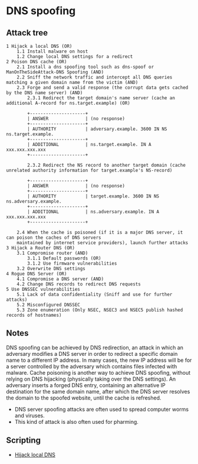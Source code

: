 # DNS spoofing

## Attack tree

```text
1 Hijack a local DNS (OR)
    1.1 Install malware on host
    1.2 Change local DNS settings for a redirect
2 Poison DNS cache (OR)
    2.1 Install a dns spoofing tool such as dns-spoof or ManOnTheSideAttack-DNS Spoofing (AND)
    2.2 Sniff the network traffic and intercept all DNS queries matching a given domain name from the victim (AND)
    2.3 Forge and send a valid response (the corrupt data gets cached by the DNS name server) (AND)
        2.3.1 Redirect the target domain's name server (cache an additional A-record for ns.target.example) (OR)

        +---------------------+
        | ANSWER              | (no response)
        +---------------------+
        | AUTHORITY           | adversary.example. 3600 IN NS ns.target.example.
        +---------------------+
        | ADDITIONAL          | ns.target.example. IN A xxx.xxx.xxx.xxx
        +---------------------+

        2.3.2 Redirect the NS record to another target domain (cache unrelated authority information for target.example's NS-record)

        +---------------------+
        | ANSWER              | (no response)
        +---------------------+
        | AUTHORITY           | target.example. 3600 IN NS ns.adversary.example.
        +---------------------+
        | ADDITIONAL          | ns.adversary.example. IN A xxx.xxx.xxx.xxx
        +---------------------+

    2.4 When the cache is poisoned (if it is a major DNS server, it can poison the caches of DNS servers 
    maintained by internet service providers), launch further attacks
3 Hijack a Router DNS (OR)
    3.1 Compromise router (AND) 
        3.1.1 Default passwords (OR)
        3.1.2 Use firmware vulnerabilities
    3.2 Overwrite DNS settings
4 Rogue DNS Server (OR)
    4.1 Compromise a DNS server (AND) 
    4.2 Change DNS records to redirect DNS requests
5 Use DNSSEC vulnerabilities
    5.1 Lack of data confidentiality (Sniff and use for further attacks)
    5.2 Misconfigured DNSSEC
    5.3 Zone enumeration (Only NSEC, NSEC3 and NSEC5 publish hashed records of hostnames)
```

## Notes

DNS spoofing can be achieved by DNS redirection, an attack in which an adversary modifies a DNS server in order to redirect a specific domain name to a different IP address. In many cases, the new IP address will be for a server controlled by the adversary which contains files infected with malware. Cache poisoning is another way to achieve DNS spoofing, without relying on DNS hijacking (physically taking over the DNS settings). An adversary inserts a forged DNS entry, containing an alternative IP destination for the same domain name, after which the DNS server resolves the domain to the spoofed website, until the cache is refreshed.

* DNS server spoofing attacks are often used to spread computer worms and viruses.
* This kind of attack is also often used for pharming.

## Scripting

* [Hijack local DNS](https://github.com/tymyrddin/ymrir/tree/master/dns_spoofer)